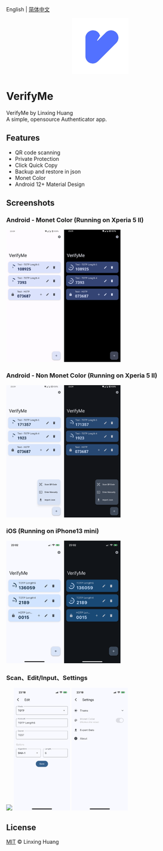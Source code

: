 English | [简体中文](README_CN.md)
<p align="center">
    <a href="https://github.com/ClaretWheel1481/VerifyMe">
        <img src="./public/Logo.png" height="150"/>
    </a>
</p>


# VerifyMe
VerifyMe by Linxing Huang
<br>
A simple, opensource Authenticator app.
<br>

## Features
- QR code scanning
- Private Protection
- Click Quick Copy
- Backup and restore in json
- Monet Color
- Android 12+ Material Design

## Screenshots
### Android - Monet Color (Running on Xperia 5 II)
<img src="./public/Screenshot_Android_Monet_Light.png" width=30%/>
<img src="./public/Screenshot_Android_Monet_Dark.png" width=30%/>

### Android - Non Monet Color (Running on Xperia 5 II)
<img src="./public/Screenshot_Android_Non_Monet_Light.png" width=30%/>
<img src="./public/Screenshot_Android_Non_Monet_Dark.png" width=30%/>

### iOS (Running on iPhone13 mini)
<img src="./public/Screenshot_iOS_Light.PNG" width=30%/>
<img src="./public/Screenshot_iOS_Dark.png" width=30%/>

### Scan、Edit/Input、Settings
<img src="./public/Screenshot_Scan.png" width=30%/>
<img src="./public/Screenshot_Edit.png" width=30%/>
<img src="./public/Screenshot_Settings.png" width=30%/>

## License
[MIT](LICENSE) © Linxing Huang